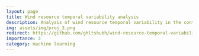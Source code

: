 ```yaml
---
layout: page
title: Wind resource temporal variability analysis
description: Analysis of wind resource temporal variability in the continental US.
img: assets/img/proj_3.png
redirect: https://github.com/ghltshubh/wind-resource-temporal-variability-analysis/
importance: 3
category: machine learning
---
```


